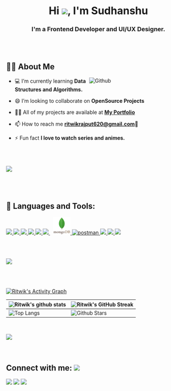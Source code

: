<h1 align="center">Hi <img src="https://raw.githubusercontent.com/MartinHeinz/MartinHeinz/master/wave.gif" width="30px">, I'm Sudhanshu</h1>
<h3 align="center">I'm a Frontend Developer and UI/UX Designer.</h3>
<br/>
<br/>

<!-- <p align="center"><img src="https://media.giphy.com/media/QaMcXSekUWx7aogAUr/giphy.gif" width="30" />&nbsp;Git profile Trophies</p><br>
<img src="https://github-profile-trophy.vercel.app/?username=kaneki-ken260&theme=dracula&no-bg=true" /> -->

## 🙋‍♂️ About Me

<img width="55%" align="right" alt="Github" src="https://raw.githubusercontent.com/onimur/.github/master/.resources/git-header.svg" />


- 💻 I’m currently learning **Data Structures and Algorithms.**

- 😄 I’m looking to collaborate on **OpenSource Projects**

- 👨‍💻 All of my projects are available at **[My Portfolio](https://github.com/kaneki-ken260)**

- 📫 How to reach me **ritwikrajput620@gmail.com**📩

- ⚡ Fun fact **I love to watch series and animes.**
<br/>
<br/>
<p align="left">
<a href="https://www.youtube.com/watch?v=dQw4w9WgXcQ"><img src="https://user-images.githubusercontent.com/73097560/115834477-dbab4500-a447-11eb-908a-139a6edaec5c.gif"></a>
</p>
<br/>
<br/>

## 🚀 Languages and Tools:

<p align="left"> 
    <a href="https://www.figma.com/" target="_blank"> <img src="https://img.icons8.com/color/48/000000/figma--v2.png"/> </a> 
    <a href="https://developer.mozilla.org/en-US/docs/Web/JavaScript" target="_blank"> <img src="https://img.icons8.com/color/48/000000/javascript.png"/> </a> 
    <a href="https://www.w3.org/html/" target="_blank"> <img src="https://img.icons8.com/color/48/000000/html-5.png"/> </a> 
    <a href="https://www.w3schools.com/css/" target="_blank"> <img src="https://img.icons8.com/color/48/000000/css3.png"/> </a> 
    <a href="https://getbootstrap.com" target="_blank"> <img src="https://img.icons8.com/color/48/000000/bootstrap.png"/> </a> 
    <a style="padding-right:8px;" href="https://nodejs.org" target="_blank"> <img src="https://img.icons8.com/color/48/000000/nodejs.png"/> </a> 
    <a href="https://www.mongodb.com/" target="_blank"> <img src="https://raw.githubusercontent.com/devicons/devicon/master/icons/mongodb/mongodb-original-wordmark.svg" alt="mongodb" width="48" height="48"/> </a> 
    <a href="https://postman.com" target="_blank"> <img src="https://www.vectorlogo.zone/logos/getpostman/getpostman-icon.svg" alt="postman" width="45" height="45"/> </a>   
    <a href="https://git-scm.com/" target="_blank"> <img src="https://img.icons8.com/color/48/000000/git.png"/> </a> 
    <a href="https://www.cplusplus.com/" target="_blank"> <img src="https://img.icons8.com/color/48/000000/c-plus-plus-logo.png"/> </a> 
    <a href="https://www.cplusplus.com/" target="_blank"> <img src="https://img.icons8.com/color/48/000000/c-programming.png"/></a> 
    
</p>
<br/>
<br/>
<p align="left">
<a  href="https://www.youtube.com/watch?v=dQw4w9WgXcQ"><img src="https://user-images.githubusercontent.com/73097560/115834477-dbab4500-a447-11eb-908a-139a6edaec5c.gif"></a>
</p>
<br/>
<br/>



<a href="https://github.com/kaneki-ken260/github-readme-activity-graph"><img alt="Ritwik's Activity Graph" src="https://activity-graph.herokuapp.com/graph?username=kaneki-ken260&bg_color=0D1117&color=8A87FF&line=8A87FF&point=FFFFFF&hide_border=true" /></a>

| ![Ritwik's github stats](https://github-readme-stats.vercel.app/api?username=kaneki-ken260&show_icons=true&theme=tokyonight) | ![Ritwik's GitHub Streak](https://github-readme-streak-stats.herokuapp.com/?user=kaneki-ken260&theme=tokyonight)                                                                                                         |
| ---------------------------------------------------------------------------------------------------------------------------- | ------------------------------------------------------------------------------------------------------------------------------------------------------------------------------------------------------------------------ |
| ![Top Langs](https://github-readme-stats.vercel.app/api/top-langs/?username=kaneki-ken260&theme=tokyonight)                  | ![Github Stars](https://github-readme-stats.vercel.app/api?username=kaneki-ken260&show_icons=true&locale=en&count_private=true&hide_rank=true&custom_title=My%20GitHub%20Stats&disable_animations=true&theme=tokyonight) |

<br/>
<p align="left">
<a  href="https://www.youtube.com/watch?v=dQw4w9WgXcQ"><img src="https://user-images.githubusercontent.com/73097560/115834477-dbab4500-a447-11eb-908a-139a6edaec5c.gif"></a>
</p>
<br/>

## Connect with me: <img src='https://raw.githubusercontent.com/ShahriarShafin/ShahriarShafin/main/Assets/handshake.gif' width="100px">
<p align="left">

<a href = "https://www.linkedin.com/in/ritwik-rajput-5108581bb?lipi=urn%3Ali%3Apage%3Ad_flagship3_profile_view_base_contact_details%3B07brUxOhSsarDPUcGFa%2F1Q%3D%3D"><img src="https://img.icons8.com/fluent/48/000000/linkedin.png"/></a>
<a href = "https://twitter.com/RitwikRajput7"><img src="https://img.icons8.com/fluent/48/000000/twitter.png"/></a>
<a href = "https://www.instagram.com/rajput_hritwik/"><img src="https://img.icons8.com/fluent/48/000000/instagram-new.png"/></a>

</p>

<!-- ## ❤ Views and Followers
<a href="https://github.com/kaneki-ken260/github-profile-views-counter">
    <img src="https://komarev.com/ghpvc/?username=kaneki-ken260">
</a>
<a href="https://github.com/kaneki-ken260?tab=followers"><img src="https://img.shields.io/github/followers/kaneki-ken260?label=Followers&style=social" alt="GitHub Badge"></a> -->
